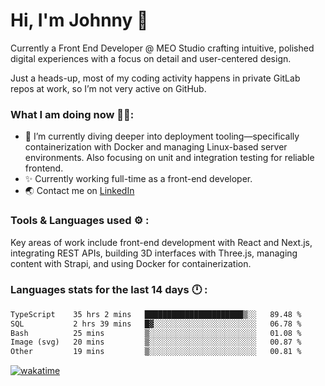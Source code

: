 # Hi, I'm Johnny 👋

Currently a Front End Developer @ MEO Studio crafting intuitive, polished digital experiences with a focus on detail and user-centered design.

Just a heads-up, most of my coding activity happens in private GitLab repos at work, so I’m not very active on GitHub.

### What I am doing now 🧑‍💻:

- 🔭 I’m currently diving deeper into deployment tooling—specifically containerization with Docker and managing Linux-based server environments. Also focusing on unit and integration testing for reliable frontend.
- ✨ Currently working full-time as a front-end developer.
- 🌏 Contact me on [LinkedIn](https://www.linkedin.com/in/johchai/)

### Tools & Languages used ⚙️ :

Key areas of work include front-end development with React and Next.js, integrating REST APIs, building 3D interfaces with Three.js, managing content with Strapi, and using Docker for containerization.

### Languages stats for the last 14 days 🕛 :

<!--START_SECTION:waka-->

```txt
TypeScript    35 hrs 2 mins   ██████████████████████▒░░   89.48 %
SQL           2 hrs 39 mins   █▓░░░░░░░░░░░░░░░░░░░░░░░   06.78 %
Bash          25 mins         ▒░░░░░░░░░░░░░░░░░░░░░░░░   01.08 %
Image (svg)   20 mins         ▒░░░░░░░░░░░░░░░░░░░░░░░░   00.87 %
Other         19 mins         ▒░░░░░░░░░░░░░░░░░░░░░░░░   00.81 %
```

<!--END_SECTION:waka-->

[![wakatime](https://wakatime.com/badge/user/0cd14e89-b357-451d-b5c1-4a79286fb5a6.svg)](https://wakatime.com/@0cd14e89-b357-451d-b5c1-4a79286fb5a6)

